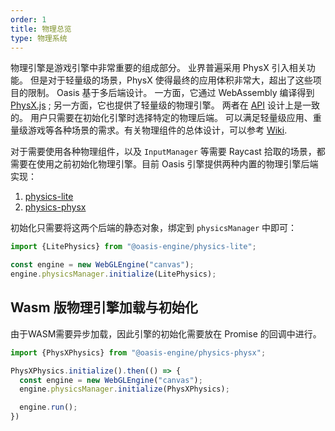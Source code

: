```yaml
---
order: 1
title: 物理总览 
type: 物理系统
---
```


物理引擎是游戏引擎中非常重要的组成部分。 业界普遍采用 PhysX 引入相关功能。 但是对于轻量级的场景，PhysX 使得最终的应用体积非常大，超出了这些项目的限制。 Oasis 基于多后端设计。 一方面，它通过 WebAssembly
编译得到 [PhysX.js](https://github.com/oasis-engine/physX.js) ; 另一方面，它也提供了轻量级的物理引擎。
两者在 [API](https://github.com/oasis-engine/engine/tree/main/packages/design/src/physics) 设计上是一致的。 用户只需要在初始化引擎时选择特定的物理后端。
可以满足轻量级应用、重量级游戏等各种场景的需求。有关物理组件的总体设计，可以参考 [Wiki](https://github.com/oasis-engine/engine/wiki/Physical-system-design).

对于需要使用各种物理组件，以及 `InputManager` 等需要 Raycast 拾取的场景，都需要在使用之前初始化物理引擎。目前 Oasis 引擎提供两种内置的物理引擎后端实现：

1. [physics-lite](https://github.com/oasis-engine/engine/tree/main/packages/physics-lite)
2. [physics-physx](https://github.com/oasis-engine/engine/tree/main/packages/physics-physx)

初始化只需要将这两个后端的静态对象，绑定到 `physicsManager` 中即可：

```ts
import {LitePhysics} from "@oasis-engine/physics-lite";

const engine = new WebGLEngine("canvas");
engine.physicsManager.initialize(LitePhysics);
```

## Wasm 版物理引擎加载与初始化

由于WASM需要异步加载，因此引擎的初始化需要放在 Promise 的回调中进行。

```ts
import {PhysXPhysics} from "@oasis-engine/physics-physx";

PhysXPhysics.initialize().then(() => {
  const engine = new WebGLEngine("canvas");
  engine.physicsManager.initialize(PhysXPhysics);

  engine.run();
})
```

